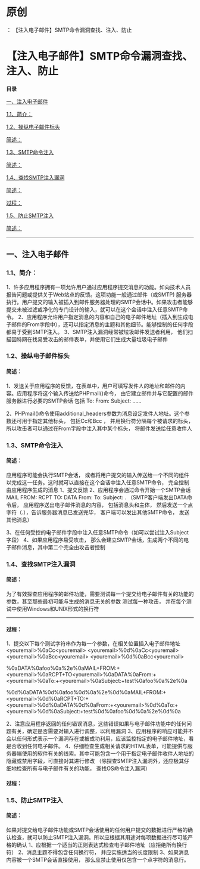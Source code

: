 # 原创
：  【注入电子邮件】SMTP命令漏洞查找、注入、防止

# 【注入电子邮件】SMTP命令漏洞查找、注入、防止

**目录**

[一、注入电子邮件](#%E4%B8%80%E3%80%81%E6%B3%A8%E5%85%A5%E7%94%B5%E5%AD%90%E9%82%AE%E4%BB%B6)

[1.1、简介：](#1.1%E3%80%81%E7%AE%80%E4%BB%8B%EF%BC%9A)

[1.2、操纵电子邮件标头](#1.2%E3%80%81%E6%93%8D%E7%BA%B5%E7%94%B5%E5%AD%90%E9%82%AE%E4%BB%B6%E6%A0%87%E5%A4%B4)

[简述：](#%E7%AE%80%E8%BF%B0%EF%BC%9A)

[1.3、SMTP命令注入](#1.3%E3%80%81SMTP%E5%91%BD%E4%BB%A4%E6%B3%A8%E5%85%A5)

[简述：](#%E7%AE%80%E8%BF%B0%EF%BC%9A)

[1.4、查找SMTP注入漏洞](#1.4%E3%80%81%E6%9F%A5%E6%89%BESMTP%E6%B3%A8%E5%85%A5%E6%BC%8F%E6%B4%9E)

[简述：](#%E7%AE%80%E8%BF%B0%EF%BC%9A)

[过程：](#%E8%BF%87%E7%A8%8B%EF%BC%9A)

[1.5、防止SMTP注入](#1.5%E3%80%81%E9%98%B2%E6%AD%A2SMTP%E6%B3%A8%E5%85%A5)

[简述：](#%E7%AE%80%E8%BF%B0%EF%BC%9A)

---


## 一、注入电子邮件

> 
<h3>1.1、简介：</h3>
1、许多应用程序拥有一项允许用户通过应用程序提交消息的功能。如向技术人员报告问题或提供关于Web站点的反馈。这项功能一般通过邮件（或SMTP) 服务器执行。用户提交的输入被插入到邮件服务器处理的SMTP会话中。如果攻击者能够提交未被过滤或净化的专门设计的输入，就可以在这个会话中注入任意SMTP命令。
2、应用程序允许用户指定消息的内容和自己的电子邮件地址（插入到生成电子邮件的From字段中），还可以指定消息的主题和其他细节。能够控制的任何字段都易于受到SMTP注入。
3、SMTP注入漏洞经常被垃圾邮件发送者利用， 他们扫描因特网在找易受攻击的邮件表单，并使用它们生成大量垃圾电子邮件


> 
<h3>1.2、操纵电子邮件标头</h3>
<h4>简述：</h4>
1、发送关于应用程序的反馈，在表单中，用户可填写发件人的地址和邮件的内容。应用程序将这个输入传送给PHPmail()命令， 由它建立邮件并与它配置的邮件服务器进行必要的SMTP会话
包括
To:
From:
Subject:
……

2、PHPmail()命令使用additional_headers参数为消息设定发件人地址。这个参数还可用于指定其他标头， 包括Cc和Bcc ， 并用换行符分隔每个被请求的标头，所以攻击者可以通过在From字段中注入其中某个标头， 将邮件发送给任意收件人


> 
<h3>1.3、SMTP命令注入</h3>
<h4>简述：</h4>
应用程序可能会执行SMTP会话， 或者将用户提交的输入传送给一个不同的组件以完成这一任务。这时就可以直接在这个会话中注入任意SMTP命令， 完全控制由应用程序生成的消息
1、提交反馈
2、应用程序会通过命令开始一个SMTP会话
MAIL FROM:
RCPT TO:
DATA
From:
To:
Subject:
.
（SMTP客户端发出DATA命令后， 应用程序送出电子邮件消息的内容， 包括消息头和主体， 然后发送一个点字符（.），告诉服务器消息已发送完毕， 客户端可以发出其他SMTP命令， 发送其他消息）

3、在任何受控的电子邮件字段中注入任意SMTP命令（如可以尝试注入Subject字段）
4、如果应用程序易受攻击， 那么会建立SMTP会话，生成两个不同的电子邮件消息，其中第二个完全由攻击者控制


> 
<h3>1.4、查找SMTP注入漏洞</h3>
<h4>简述：</h4>
为了有效探查应用程序的邮件功能，需要测试每一个提交给电子邮件有关的功能的参数，甚至那些最初可能与生成的消息无关的参数
测试每一种攻击， 并在每个测试中使用Windows和UNIX形式的换行符
<hr/>
<h4>过程：</h4>
1、提交以下每个测试字符串作为每一个参数，在相关位置插入电子邮件地址
&lt;youremail&gt;%0aCc&lt;youremail&gt;
&lt;youremail&gt;%0d%0aCc&lt;youremail&gt;
&lt;youremail&gt;%0aBcc&lt;youremail&gt;
&lt;youremail&gt;%0d%0aBcc&lt;youremail&gt;

%0aDATA%0afoo%0a%2e%0aMAIL+FROM:+&lt;youremail&gt;%0aRCPT+TO&lt;youremail&gt;%0aDATA%0aFrom:+&lt;youremail&gt;%0aTo:+&lt;youremail&gt;%0aSubject:+test%0afoo%0a%2e%0a

%0d%0aDATA%0d%0afoo%0d%0a%2e%0d%0aMAIL+FROM:+&lt;youremail&gt;%0d%0aRCPT+TO:+&lt;youremail&gt;%0d%0aDATA%0d%0aFrom:+&lt;youremail&gt;%0d%0aTo:+&lt;youremail&gt;%0d%0aSubject:+test%0d%0afoo%0d%0a%2e%0d%0a

2、注意应用程序返回的任何错误消息，这些错误如果与电子邮件功能中的任何问题有关，确定是否需要对输入进行调整，以利用漏洞
3、应用程序的响应可能并不会以任何形式表示一个漏洞存在或被成功利用，应该监控指定的电子邮件地址，看是否收到任何电子邮件。
4、仔细检查生成相关请求的HTML表单，可能提供与服务器端使用的软件有关的线索。其中可能包含一个用于指定电子邮件收件人地址的隐藏或禁用字段，可直接对其进行修改
（除探查SMTP注入漏洞外，还应极其仔细地检查所有与电子邮件有关的功能， 查找OS命令注入漏洞）


#### 过程：

> 
<h3>1.5、防止SMTP注入</h3>
<h4>简述：</h4>
如果对提交给电子邮件功能或SMTP会话使用的任何用户提交的数据进行严格的确认检查，就可以防止SMTP注入漏洞。所以应根据其用途对每项数据进行尽可能严格的确认
1、应根据一个适当的正则表达式检查电子邮件地址（应拒绝所有换行符）
2、消息主题不得包含任何换行符， 并应实施适当的长度限制
3、如果消息内容被一个SMTP会话直接使用， 那么应禁止使用仅包含一个点字符的消息行。

